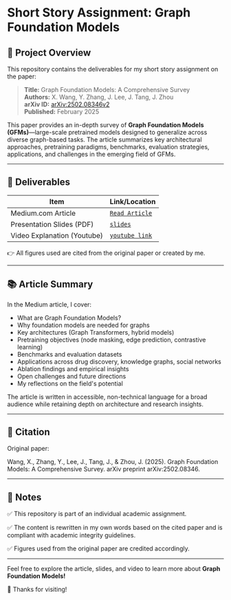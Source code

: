 # Short Story Assignment: Graph Foundation Models

## 📄 Project Overview

This repository contains the deliverables for my short story assignment on the paper:

> **Title:** Graph Foundation Models: A Comprehensive Survey  
> **Authors:** X. Wang, Y. Zhang, J. Lee, J. Tang, J. Zhou  
> **arXiv ID:** [arXiv:2502.08346v2](https://arxiv.org/abs/2502.08346)  
> **Published:** February 2025

This paper provides an in-depth survey of **Graph Foundation Models (GFMs)**—large-scale pretrained models designed to generalize across diverse graph-based tasks. The article summarizes key architectural approaches, pretraining paradigms, benchmarks, evaluation strategies, applications, and challenges in the emerging field of GFMs.

---

## 🚀 Deliverables

| Item                        | Link/Location               |
|----------------------------|---------------------------|
| Medium.com Article          | [`Read Article`](https://medium.com/@rushabh22runwal/a-deep-dive-into-graph-foundation-models-architectures-benchmarks-and-future-directions-49e618a9fad0) |
| Presentation Slides (PDF)   | [`slides`](https://docs.google.com/presentation/d/1Q6kgFje-7UcjCuNOS5bXgjQWeuX-MiTIaePiCVbRHlM/edit?usp=sharing) |
| Video Explanation (Youtube)     | [`youtube link`](https://youtu.be/PPnC0MaaEV0)   |

👉 All figures used are cited from the original paper or created by me.

---

## 📚 Article Summary

In the Medium article, I cover:

- What are Graph Foundation Models?
- Why foundation models are needed for graphs
- Key architectures (Graph Transformers, hybrid models)
- Pretraining objectives (node masking, edge prediction, contrastive learning)
- Benchmarks and evaluation datasets
- Applications across drug discovery, knowledge graphs, social networks
- Ablation findings and empirical insights
- Open challenges and future directions
- My reflections on the field's potential

The article is written in accessible, non-technical language for a broad audience while retaining depth on architecture and research insights.

---

## 📝 Citation

Original paper:

Wang, X., Zhang, Y., Lee, J., Tang, J., & Zhou, J. (2025). Graph Foundation Models: A Comprehensive Survey. arXiv preprint arXiv:2502.08346.

---

## 📢 Notes

✅ This repository is part of an individual academic assignment.

✅ The content is rewritten in my own words based on the cited paper and is compliant with academic integrity guidelines.

✅ Figures used from the original paper are credited accordingly.

---

Feel free to explore the article, slides, and video to learn more about **Graph Foundation Models!**

🙌 Thanks for visiting!

